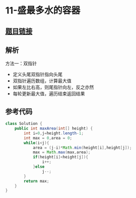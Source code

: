 # 11-盛最多水的容器

## [题目链接](https://leetcode-cn.com/problems/container-with-most-water/)

## 解析
方法一：双指针
- 定义头尾双指针指向头尾
- 双指针遍历数组，计算最大值
- 如果左比右高，则尾指针向左，反之亦然
- 每轮更新最大值，遍历结束返回结果


## 参考代码
```Java
class Solution {
    public int maxArea(int[] height) {
        int i=0,j=height.length-1;
        int max = 0,area = 0;
        while(i<j){
            area = (j-i)*Math.min(height[i],height[j]);
            max = Math.max(max,area);
            if(height[i]<height[j]){
                i++;
            }else
                j--;
        }
        return max;
    }
}
```